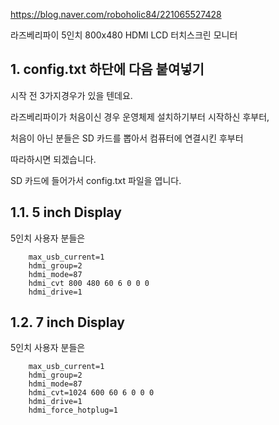 
https://blog.naver.com/roboholic84/221065527428

라즈베리파이 5인치 800x480 HDMI LCD 터치스크린 모니터


## 1. config.txt 하단에 다음 붙여넣기

시작 전 3가지경우가 있을 텐데요.

라즈베리파이가 처음이신 경우 운영체제 설치하기부터 시작하신 후부터,

처음이 아닌 분들은 SD 카드를 뽑아서 컴퓨터에 연결시킨 후부터

따라하시면 되겠습니다.

SD 카드에 들어가서 config.txt 파일을 엽니다.

## 1.1. 5 inch Display

5인치 사용자 분들은

```
    max_usb_current=1
    hdmi_group=2
    hdmi_mode=87
    hdmi_cvt 800 480 60 6 0 0 0
    hdmi_drive=1
```

## 1.2. 7 inch Display

5인치 사용자 분들은

```
    max_usb_current=1
    hdmi_group=2
    hdmi_mode=87
    hdmi_cvt=1024 600 60 6 0 0 0
    hdmi_drive=1
    hdmi_force_hotplug=1
```